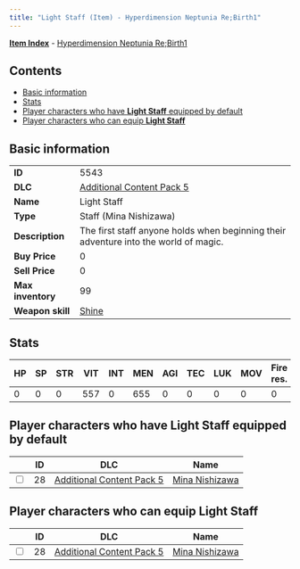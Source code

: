 ```yaml
---
title: "Light Staff (Item) - Hyperdimension Neptunia Re;Birth1"
---
```


[**Item Index**](/neptunia/rb1/item/index.html) - [Hyperdimension Neptunia Re;Birth1](/neptunia/rb1)

## Contents

- [Basic information](#basic-information)
- [Stats](#stats)
- [Player characters who have **Light Staff** equipped by default](#player-characters-who-have-light-staff-equipped-by-default)
- [Player characters who can equip **Light Staff**](#player-characters-who-can-equip-light-staff)

## Basic information

|   |   |
| -- | -- |
| **ID** | 5543 |
| **DLC** | [Additional Content Pack 5](/neptunia/rb1/dlc/14-pack5.html) |
| **Name** | Light Staff |
| **Type** | Staff (Mina Nishizawa) |
| **Description** | The first staff anyone holds when beginning their adventure into the world of magic. |
| **Buy Price** | 0 |
| **Sell Price** | 0 |
| **Max inventory** | 99 |
| **Weapon skill** | [Shine](/neptunia/rb1/skill/14-3501-shine.html) |


## Stats

| HP | SP | STR | VIT | INT | MEN | AGI | TEC | LUK | MOV | Fire res. | Ice res. | Wind res. | Lightning res. |
| -- | -- | --- | --- | --- | --- | --- | --- | --- | --- | --------- | -------- | --------- | -------------- |
| 0 | 0 | 0 | 557 | 0 | 655 | 0 | 0 | 0 | 0 | 0 | 0 | 0 | 0 |


## Player characters who have **Light Staff** equipped by default

|    | ID | DLC | Name |
| -- | -- | --- | ---- |
| <input type="checkbox" id="rb1-player-14-28" class="trackbox" /> | 28 | [Additional Content Pack 5](/neptunia/rb1/dlc/14-pack5.html) | [Mina Nishizawa](/neptunia/rb1/player/14-28-mina-nishizawa.html) |


## Player characters who can equip **Light Staff**

|    | ID | DLC | Name |
| -- | -- | --- | ---- |
| <input type="checkbox" id="rb1-player-14-28" class="trackbox" /> | 28 | [Additional Content Pack 5](/neptunia/rb1/dlc/14-pack5.html) | [Mina Nishizawa](/neptunia/rb1/player/14-28-mina-nishizawa.html) |
